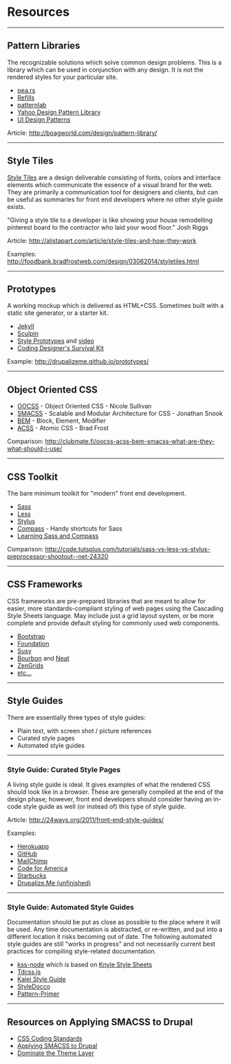 # Resources

----------------------------------------------------------------
## Pattern Libraries

The recognizable solutions which solve common design problems. This is a library which can be used in conjunction with any design. It is not the rendered styles for your particular site.

- [pea.rs](http://pea.rs/)
- [Refills](http://thoughtbot.github.io/refills/)
- [patternlab](http://patternlab.io/)
- [Yahoo Design Pattern Library](http://developer.yahoo.com/ypatterns/)
- [UI Design Patterns](http://ui-patterns.com/)

Article: http://boagworld.com/design/pattern-library/

----------------------------------------------------------------
## Style Tiles

[Style Tiles](http://styletil.es/) are a design deliverable consisting of fonts, colors and interface elements which communicate the essence of a visual brand for the web. They are primarily a communication tool for designers and clients, but can be useful as summaries for front end developers where no other style guide exists.

"Giving a style tile to a developer is like showing your house remodelling pinterest board to the contractor who laid your wood floor." Josh Riggs

Article:
http://alistapart.com/article/style-tiles-and-how-they-work

Examples:
http://foodbank.bradfrostweb.com/design/03062014/styletiles.html

----------------------------------------------------------------
## Prototypes

A working mockup which is delivered as HTML+CSS. Sometimes built with a static site generator, or a starter kit.

- [Jekyll](http://jekyllrb.com/)
- [Sculpin](https://sculpin.io/)
- [Style Prototypes](https://github.com/Team-Sass/generator-style-prototype) and [video](https://prague2013.drupal.org/session/beyond-style-guides-building-responsive-future-friendly-style-systems-browser)
- [Coding Designer's Survival Kit](https://github.com/canarymason/survival-kit)

Example:
http://drupalizeme.github.io/prototypes/

----------------------------------------------------------------
## Object Oriented CSS

- [OOCSS](http://github.com/stubbornella/oocss/wiki) - Object Oriented CSS - Nicole Sullivan
- [SMACSS](http://smacss.com/) - Scalable and Modular Architecture for CSS - Jonathan Snook
- [BEM](http://bem.info/method/) - Block, Element, Modifier
- [ACSS](http://bradfrostweb.com/blog/post/atomic-web-design/) - Atomic CSS - Brad Frost

Comparison:
http://clubmate.fi/oocss-acss-bem-smacss-what-are-they-what-should-i-use/

----------------------------------------------------------------
## CSS Toolkit

The bare minimum toolkit for "modern" front end development.

- [Sass](http://sass-lang.com/)
- [Less](http://lesscss.org/)
- [Stylus](http://learnboost.github.com/stylus/)
- [Compass](http://compass-style.org/) - Handy shortcuts for Sass
- [Learning Sass and Compass](drupalize.me/series/learning-sass-and-compass)

Comparison: http://code.tutsplus.com/tutorials/sass-vs-less-vs-stylus-preprocessor-shootout--net-24320

----------------------------------------------------------------
## CSS Frameworks

CSS frameworks are pre-prepared libraries that are meant to allow for easier, more standards-compliant styling of web pages using the Cascading Style Sheets language. May include just a grid layout system, or be more complete and provide default styling for commonly used web components.

- [Bootstrap](http://getbootstrap.com/)
- [Foundation](http://foundation.zurb.com/)
- [Susy](http://susy.oddbird.net/)
- [Bourbon](http://neat.bourbon.io/) and [Neat](http://neat.bourbon.io/)
- [ZenGrids](http://zengrids.com/)
- [etc...](http://en.wikipedia.org/wiki/CSS_frameworks)

----------------------------------------------------------------
## Style Guides

There are essentially three types of style guides:

- Plain text, with screen shot / picture references
- Curated style pages
- Automated style guides


----------------------------------------------------------------
### Style Guide: Curated Style Pages

A living style guide is ideal. It gives examples of what the rendered CSS should look like in a browser. These are generally compiled at the end of the design phase; however, front end developers should consider having an in-code style guide as well (or instead of) this type of style guide.

Article: http://24ways.org/2011/front-end-style-guides/

Examples:

- [Herokuapp](http://sfdc-styleguide.herokuapp.com/)
- [GitHub](https://github.com/styleguide/css/1.0)
- [MailChimp](https://ux.mailchimp.com/patterns/)
- [Code for America](http://style.codeforamerica.org/)
- [Starbucks](http://www.starbucks.com/static/reference/styleguide/)
- [Drupalize.Me (unfinished)](http://justinharrelllullabot.github.io)

----------------------------------------------------------------
### Style Guide: Automated Style Guides

Documentation should be put as close as possible to the place where it will be used. Any time documentation is abstracted, or re-written, and put into a different location it risks becoming out of date. The following automated style guides are still "works in progress" and not necessarily current best practices for compiling style-related documentation.

- [kss-node](https://github.com/hughsk/kss-node) which is based on [Knyle Style Sheets](http://warpspire.com/kss/styleguides/)
- [Tdcss.js](http://jakobloekke.github.io/tdcss.js/)
- [Kalei Style Guide](http://kaleistyleguide.com/)
- [StyleDocco](http://jacobrask.github.io/styledocco/)
- [Pattern-Primer](https://github.com/adactio/Pattern-Primer)

----------------------------------------------------------------
## Resources on Applying SMACSS to Drupal

- [CSS Coding Standards](https://drupal.org/node/1886770)
- [Applying SMACSS to Drupal](http://atendesigngroup.com/blog/applying-smacss-drupal)
- [Dominate the Theme Layer](http://munich2012.drupal.org/program/sessions/dominate-theme-layer.html)
